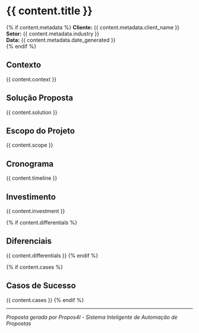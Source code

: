 # {{ content.title }}

{% if content.metadata %}
**Cliente:** {{ content.metadata.client_name }}  
**Setor:** {{ content.metadata.industry }}  
**Data:** {{ content.metadata.date_generated }}  
{% endif %}

## Contexto

{{ content.context }}

## Solução Proposta

{{ content.solution }}

## Escopo do Projeto

{{ content.scope }}

## Cronograma

{{ content.timeline }}

## Investimento

{{ content.investment }}

{% if content.differentials %}
## Diferenciais

{{ content.differentials }}
{% endif %}

{% if content.cases %}
## Casos de Sucesso

{{ content.cases }}
{% endif %}

---
*Proposta gerada por Propos4l - Sistema Inteligente de Automação de Propostas*
